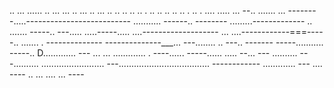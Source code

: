 .. ... ...... .. ... ... .. ... .. ... .. .. .. .. .. . .. .. .. .. .. . .. . .... 
..... ...
--.. .......
... --------.....--------------------------
........... ------.. --------
.........-------------
.. ....... -----.. 
---..... .....-----..... ....-------------------
... ....------------===-----.. ....... . --------------
--------------___... ---........ .. ---.. -------
-----........... -----.. D............. ---
... ... ............. . ----...... -----...... ..... --... ---
.......... ---.......... 
......................... 
---.................................... ------------
............. ---
.... ----
.. 
... ....    ... ----
